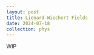 ```yaml
---
layout: post
title: Lienard-Wiechert Fields
date: 2024-07-18
collection: phys
---
```

WIP 

<!-- References -->
<!-- Zangwill, 2013, Modern Electrodynamics, Ch. 23 -->